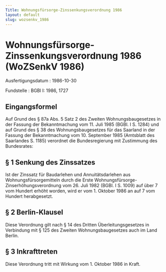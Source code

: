 ```yaml
---
Title: Wohnungsfürsorge-Zinssenkungsverordnung 1986
layout: default
slug: wozsenkv_1986
---
```


# Wohnungsfürsorge-Zinssenkungsverordnung 1986 (WoZSenkV 1986)

Ausfertigungsdatum
:   1986-10-30

Fundstelle
:   BGBl I: 1986, 1727



## Eingangsformel

Auf Grund des § 87a Abs. 5 Satz 2 des Zweiten Wohnungsbaugesetzes in
der Fassung der Bekanntmachung vom 11. Juli 1985 (BGBl. I S. 1284) und
auf Grund des § 38 des Wohnungsbaugesetzes für das Saarland in der
Fassung der Bekanntmachung vom 10. September 1985 (Amtsblatt des
Saarlandes S. 1185) verordnet die Bundesregierung mit Zustimmung des
Bundesrates:


## § 1 Senkung des Zinssatzes

Ist der Zinssatz für Baudarlehen und Annuitätsdarlehen aus
Wohnungsfürsorgemitteln durch die Erste Wohnungsfürsorge-
Zinserhöhungsverordnung vom 26. Juli 1982 (BGBl. I S. 1009) auf über 7
vom Hundert erhöht worden, wird er vom 1. Oktober 1986 an auf 7 vom
Hundert herabgesetzt.


## § 2 Berlin-Klausel

Diese Verordnung gilt nach § 14 des Dritten Überleitungsgesetzes in
Verbindung mit § 125 des Zweiten Wohnungsbaugesetzes auch im Land
Berlin.


## § 3 Inkrafttreten

Diese Verordnung tritt mit Wirkung vom 1. Oktober 1986 in Kraft.

